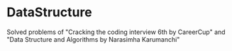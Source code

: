 # DataStructure
Solved problems of "Cracking the coding interview 6th by CareerCup" and "Data Structure and Algorithms by  Narasimha Karumanchi"
